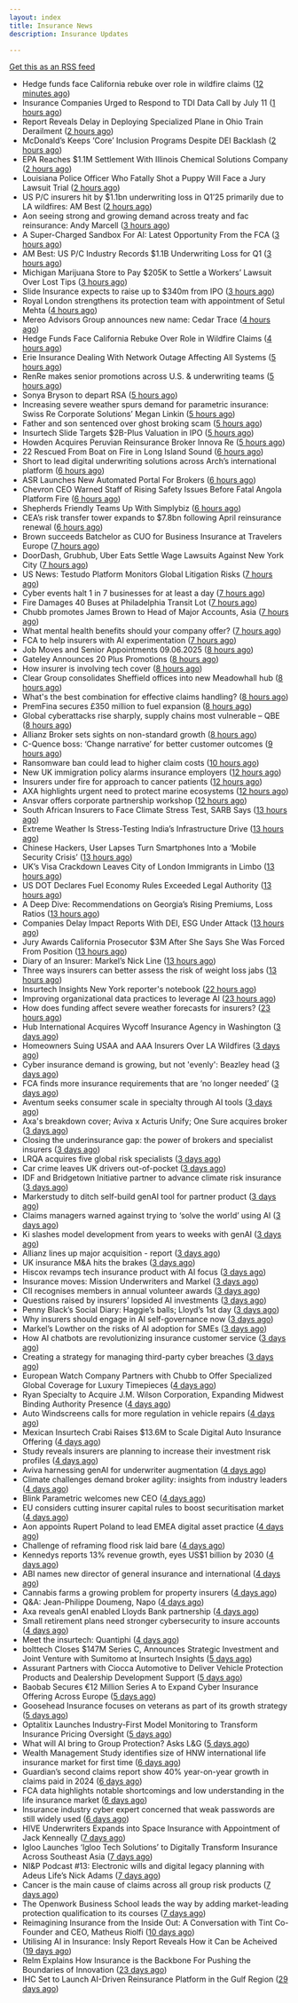 ```yaml
---
layout: index
title: Insurance News
description: Insurance Updates

---
```


[Get this as an RSS feed](/insurance.rss)

<!-- news_marker starts -->
- Hedge funds face California rebuke over role in wildfire claims ([12 minutes ago](https://www.dig-in.com/articles/hedge-funds-california-rebuke-over-role-in-wildfire-claims))
- Insurance Companies Urged to Respond to TDI Data Call by July 11 ([1 hours ago](https://www.insurancejournal.com/news/southcentral/2025/06/09/826825.htm))
- Report Reveals Delay in Deploying Specialized Plane in Ohio Train Derailment ([2 hours ago](https://www.insurancejournal.com/news/midwest/2025/06/09/826822.htm))
- McDonald’s Keeps ‘Core’ Inclusion Programs Despite DEI Backlash ([2 hours ago](https://www.insurancejournal.com/news/national/2025/06/09/826814.htm))
- EPA Reaches $1.1M Settlement With Illinois Chemical Solutions Company ([2 hours ago](https://www.insurancejournal.com/news/midwest/2025/06/09/826818.htm))
- Louisiana Police Officer Who Fatally Shot a Puppy Will Face a Jury Lawsuit Trial ([2 hours ago](https://www.insurancejournal.com/news/southcentral/2025/06/09/826813.htm))
- US P/C insurers hit by $1.1bn underwriting loss in Q1’25 primarily due to LA wildfires: AM Best ([2 hours ago](https://www.reinsurancene.ws/us-p-c-insurers-hit-by-1-1bn-underwriting-loss-in-q125-primarily-due-to-la-wildfires-am-best/))
- Aon seeing strong and growing demand across treaty and fac reinsurance: Andy Marcell ([3 hours ago](https://www.reinsurancene.ws/aon-seeing-strong-and-growing-demand-across-treaty-and-fac-reinsurance-andy-marcell/))
- A Super-Charged Sandbox For AI: Latest Opportunity From the FCA ([3 hours ago](https://insurance-edge.net/2025/06/09/a-super-charged-sandbox-for-ai-latest-opportunity-from-the-fca/))
- AM Best: US P/C Industry Records $1.1B Underwriting Loss for Q1 ([3 hours ago](https://www.insurancejournal.com/news/national/2025/06/09/826783.htm))
- Michigan Marijuana Store to Pay $205K to Settle a Workers’ Lawsuit Over Lost Tips ([3 hours ago](https://www.insurancejournal.com/news/midwest/2025/06/09/826797.htm))
- Slide Insurance expects to raise up to $340m from IPO ([3 hours ago](https://www.reinsurancene.ws/slide-insurance-expects-to-raise-up-to-340m-from-ipo/))
- Royal London strengthens its protection team with appointment of Setul Mehta ([4 hours ago](https://ifamagazine.com/royal-london-strengthens-its-protection-team-with-appointment-of-setul-mehta/))
- Mereo Advisors Group announces new name: Cedar Trace ([4 hours ago](https://www.reinsurancene.ws/mereo-advisors-group-announces-new-name-cedar-trace/))
- Hedge Funds Face California Rebuke Over Role in Wildfire Claims ([4 hours ago](https://www.insurancejournal.com/news/west/2025/06/09/826772.htm))
- Erie Insurance Dealing With Network Outage Affecting All Systems ([5 hours ago](https://www.insurancejournal.com/news/east/2025/06/09/826770.htm))
- RenRe makes senior promotions across U.S. & underwriting teams ([5 hours ago](https://www.reinsurancene.ws/renre-makes-senior-promotions-across-u-s-underwriting-teams/))
- Sonya Bryson to depart RSA ([5 hours ago](https://www.postonline.co.uk/news/7957903/sonya-bryson-to-depart-rsa))
- Increasing severe weather spurs demand for parametric insurance: Swiss Re Corporate Solutions’ Megan Linkin ([5 hours ago](https://www.reinsurancene.ws/increasing-severe-weather-spurs-demand-for-parametric-insurance-swiss-re-corporate-solutions-megan-linkin/))
- Father and son sentenced over ghost broking scam ([5 hours ago](https://www.postonline.co.uk/broker/7957901/father-and-son-sentenced-over-ghost-broking-scam))
- Insurtech Slide Targets $2B-Plus Valuation in IPO ([5 hours ago](https://www.insurancejournal.com/news/national/2025/06/09/826765.htm))
- Howden Acquires Peruvian Reinsurance Broker Innova Re ([5 hours ago](https://www.insurancejournal.com/news/international/2025/06/09/826760.htm))
- 22 Rescued From Boat on Fire in Long Island Sound ([6 hours ago](https://www.insurancejournal.com/news/east/2025/06/09/826761.htm))
- Short to lead digital underwriting solutions across Arch’s international platform ([6 hours ago](https://www.reinsurancene.ws/short-to-lead-digital-underwriting-solutions-across-archs-international-platform/))
- ASR Launches New Automated Portal For Brokers ([6 hours ago](https://insurance-edge.net/2025/06/09/asr-launches-new-automated-portal-for-brokers/))
- Chevron CEO Warned Staff of Rising Safety Issues Before Fatal Angola Platform Fire ([6 hours ago](https://www.insurancejournal.com/news/international/2025/06/09/826756.htm))
- Shepherds Friendly Teams Up With Simplybiz ([6 hours ago](https://insurance-edge.net/2025/06/09/shepherds-friendly-teams-up-with-simplybiz/))
- CEA’s risk transfer tower expands to $7.8bn following April reinsurance renewal ([6 hours ago](https://www.reinsurancene.ws/ceas-risk-transfer-tower-expands-to-7-8bn-following-april-reinsurance-renewal/))
- Brown succeeds Batchelor as CUO for Business Insurance at Travelers Europe ([7 hours ago](https://www.reinsurancene.ws/brown-succeeds-batchelor-as-cuo-for-business-insurance-at-travelers-europe/))
- DoorDash, Grubhub, Uber Eats Settle Wage Lawsuits Against New York City ([7 hours ago](https://www.insurancejournal.com/news/east/2025/06/09/826752.htm))
- US News: Testudo Platform Monitors Global Litigation Risks ([7 hours ago](https://insurance-edge.net/2025/06/09/us-news-testudo-platform-monitors-global-litigation-risks/))
- Cyber events halt 1 in 7 businesses for at least a day ([7 hours ago](https://www.postonline.co.uk/news/7957899/cyber-events-halt-1-in-7-businesses-for-at-least-a-day))
- Fire Damages 40 Buses at Philadelphia Transit Lot ([7 hours ago](https://www.insurancejournal.com/news/east/2025/06/09/826748.htm))
- Chubb promotes James Brown to Head of Major Accounts, Asia ([7 hours ago](https://www.reinsurancene.ws/chubb-promotes-james-brown-to-head-of-major-accounts-asia/))
- What mental health benefits should your company offer? ([7 hours ago](https://www.dig-in.com/list/what-mental-health-benefits-should-your-company-offer))
- FCA to help insurers with AI experimentation ([7 hours ago](https://www.postonline.co.uk/technology/7957898/fca-to-help-insurers-with-ai-experimentation))
- Job Moves and Senior Appointments 09.06.2025 ([8 hours ago](https://insurance-edge.net/2025/06/09/job-moves-and-senior-appointments-09-06-2025/))
- Gateley Announces 20 Plus Promotions ([8 hours ago](https://insurance-edge.net/2025/06/09/gateley-smithers-purslow-announces-20-plus-promotions/))
- How insurer is involving tech cover ([8 hours ago](https://www.insurancebusinessmag.com/uk/tv/how-insurer-is-involving-tech-cover-538372.aspx))
- Clear Group consolidates Sheffield offices into new Meadowhall hub ([8 hours ago](https://www.insurancebusinessmag.com/uk/news/breaking-news/clear-group-consolidates-sheffield-offices-into-new-meadowhall-hub-538371.aspx))
- What's the best combination for effective claims handling? ([8 hours ago](https://www.insurancebusinessmag.com/uk/news/claims/whats-the-best-combination-for-effective-claims-handling-538370.aspx))
- PremFina secures £350 million to fuel expansion ([8 hours ago](https://www.insurancebusinessmag.com/uk/news/breaking-news/premfina-secures-350-million-to-fuel-expansion-538369.aspx))
- Global cyberattacks rise sharply, supply chains most vulnerable – QBE ([8 hours ago](https://www.insurancebusinessmag.com/uk/news/cyber/global-cyberattacks-rise-sharply-supply-chains-most-vulnerable--qbe-538368.aspx))
- Allianz Broker sets sights on non-standard growth ([8 hours ago](https://www.postonline.co.uk/news/7957885/allianz-broker-sets-sights-on-non-standard-growth))
- C-Quence boss: ‘Change narrative’ for better customer outcomes ([9 hours ago](https://www.postonline.co.uk/technology/7957888/c-quence-boss-%E2%80%98change-narrative%E2%80%99-for-better-customer-outcomes))
- Ransomware ban could lead to higher claim costs ([10 hours ago](https://www.postonline.co.uk/technology/7957890/ransomware-ban-could-lead-to-higher-claim-costs))
- New UK immigration policy alarms insurance employers ([12 hours ago](https://www.insurancebusinessmag.com/uk/news/breaking-news/new-uk-immigration-policy-alarms-insurance-employers-538343.aspx))
- Insurers under fire for approach to cancer patients ([12 hours ago](https://www.insurancebusinessmag.com/uk/news/travel/insurers-under-fire-for-approach-to-cancer-patients-538340.aspx))
- AXA highlights urgent need to protect marine ecosystems ([12 hours ago](https://www.insurancebusinessmag.com/uk/news/environmental/axa-highlights-urgent-need-to-protect-marine-ecosystems-538339.aspx))
- Ansvar offers corporate partnership workshop ([12 hours ago](https://www.insurancebusinessmag.com/uk/news/non-profits/ansvar-offers-corporate-partnership-workshop-538336.aspx))
- South African Insurers to Face Climate Stress Test, SARB Says ([13 hours ago](https://www.insurancejournal.com/news/international/2025/06/09/826726.htm))
- Extreme Weather Is Stress-Testing India’s Infrastructure Drive ([13 hours ago](https://www.insurancejournal.com/news/international/2025/06/09/826730.htm))
- Chinese Hackers, User Lapses Turn Smartphones Into a ‘Mobile Security Crisis’ ([13 hours ago](https://www.insurancejournal.com/news/national/2025/06/09/826715.htm))
- UK’s Visa Crackdown Leaves City of London Immigrants in Limbo ([13 hours ago](https://www.insurancejournal.com/news/international/2025/06/09/826609.htm))
- US DOT Declares Fuel Economy Rules Exceeded Legal Authority ([13 hours ago](https://www.insurancejournal.com/news/national/2025/06/09/826719.htm))
- A Deep Dive: Recommendations on Georgia’s Rising Premiums, Loss Ratios ([13 hours ago](https://www.insurancejournal.com/news/southeast/2025/06/09/826701.htm))
- Companies Delay Impact Reports With DEI, ESG Under Attack ([13 hours ago](https://www.insurancejournal.com/news/national/2025/06/09/826722.htm))
- Jury Awards California Prosecutor $3M After She Says She Was Forced From Position ([13 hours ago](https://www.insurancejournal.com/news/west/2025/06/09/826637.htm))
- Diary of an Insurer: Markel’s Nick Line ([13 hours ago](https://www.postonline.co.uk/people/7957486/diary-of-an-insurer-markel%E2%80%99s-nick-line))
- Three ways insurers can better assess the risk of weight loss jabs ([13 hours ago](https://www.postonline.co.uk/commercial/7957502/three-ways-insurers-can-better-assess-the-risk-of-weight-loss-jabs))
- Insurtech Insights New York reporter's notebook ([22 hours ago](https://www.dig-in.com/news/insurtech-insights-new-york-reporters-notebook))
- Improving organizational data practices to leverage AI ([23 hours ago](https://www.dig-in.com/opinion/improving-organizational-data-practices-to-leverage-ai))
- How does funding affect severe weather forecasts for insurers? ([23 hours ago](https://www.dig-in.com/news/funding-impacts-weather-forecasts-for-insurers))
- Hub International Acquires Wycoff Insurance Agency in Washington ([3 days ago](https://www.insurancejournal.com/news/west/2025/06/06/826626.htm))
- Homeowners Suing USAA and AAA Insurers Over LA Wildfires ([3 days ago](https://www.insurancejournal.com/news/west/2025/06/06/826665.htm))
- Cyber insurance demand is growing, but not 'evenly': Beazley head ([3 days ago](https://www.insurancebusinessmag.com/uk/news/cyber/cyber-insurance-demand-is-growing-but-not-evenly-beazley-head-538282.aspx))
- FCA finds more insurance requirements that are ‘no longer needed’ ([3 days ago](https://www.postonline.co.uk/news/7957891/fca-finds-more-insurance-requirements-that-are-%E2%80%98no-longer-needed%E2%80%99))
- Aventum seeks consumer scale in specialty through AI tools ([3 days ago](https://www.postonline.co.uk/technology/7957867/aventum-seeks-consumer-scale-in-specialty-through-ai-tools))
- Axa's breakdown cover; Aviva x Acturis Unify; One Sure acquires broker ([3 days ago](https://www.postonline.co.uk/news/7957879/axas-breakdown-cover-aviva-x-acturis-unify-one-sure-acquires-broker))
- Closing the underinsurance gap: the power of brokers and specialist insurers ([3 days ago](https://www.insurancebusinessmag.com/uk/news/breaking-news/closing-the-underinsurance-gap-the-power-of-brokers-and-specialist-insurers-538227.aspx))
- LRQA acquires five global risk specialists ([3 days ago](https://www.insurancebusinessmag.com/uk/news/breaking-news/lrqa-acquires-five-global-risk-specialists-538226.aspx))
- Car crime leaves UK drivers out-of-pocket ([3 days ago](https://www.insurancebusinessmag.com/uk/news/auto-motor/car-crime-leaves-uk-drivers-outofpocket-538225.aspx))
- IDF and Bridgetown Initiative partner to advance climate risk insurance ([3 days ago](https://www.insurancebusinessmag.com/uk/news/catastrophe/idf-and-bridgetown-initiative-partner-to-advance-climate-risk-insurance-538224.aspx))
- Markerstudy to ditch self-build genAI tool for partner product ([3 days ago](https://www.postonline.co.uk/technology/7957841/markerstudy-to-ditch-self-build-genai-tool-for-partner-product))
- Claims managers warned against trying to ‘solve the world’ using AI ([3 days ago](https://www.postonline.co.uk/claims/7957881/claims-managers-warned-against-trying-to-%E2%80%98solve-the-world%E2%80%99-using-ai))
- Ki slashes model development from years to weeks with genAI ([3 days ago](https://www.postonline.co.uk/technology/7957832/ki-slashes-model-development-from-years-to-weeks-with-genai))
- Allianz lines up major acquisition - report ([3 days ago](https://www.insurancebusinessmag.com/uk/news/breaking-news/allianz-lines-up-major-acquisition--report-538203.aspx))
- UK insurance M&A hits the brakes ([3 days ago](https://www.insurancebusinessmag.com/uk/news/breaking-news/uk-insurance-manda-hits-the-brakes-538198.aspx))
- Hiscox revamps tech insurance product with AI focus ([3 days ago](https://www.insurancebusinessmag.com/uk/news/technology/hiscox-revamps-tech-insurance-product-with-ai-focus-538197.aspx))
- Insurance moves: Mission Underwriters and Markel ([3 days ago](https://www.insurancebusinessmag.com/uk/news/breaking-news/insurance-moves-mission-underwriters-and-markel-538195.aspx))
- CII recognises members in annual volunteer awards ([3 days ago](https://www.insurancebusinessmag.com/uk/news/breaking-news/cii-recognises-members-in-annual-volunteer-awards-538194.aspx))
- Questions raised by insurers’ lopsided AI investments ([3 days ago](https://www.postonline.co.uk/technology/7957812/questions-raised-by-insurers%E2%80%99-lopsided-ai-investments))
- Penny Black’s Social Diary: Haggie’s balls; Lloyd’s 1st day ([3 days ago](https://www.postonline.co.uk/people/7957677/penny-black%E2%80%99s-social-diary-haggie%E2%80%99s-balls-lloyd%E2%80%99s-1st-day))
- Why insurers should engage in AI self-governance now ([3 days ago](https://www.postonline.co.uk/technology/7957774/why-insurers-should-engage-in-ai-self-governance-now))
- Markel’s Lowther on the risks of AI adoption for SMEs ([3 days ago](https://www.postonline.co.uk/commercial/7957768/markel%E2%80%99s-lowther-on-the-risks-of-ai-adoption-for-smes))
- How AI chatbots are revolutionizing insurance customer service ([3 days ago](https://www.dig-in.com/opinion/how-ai-chatbots-revolutionize-insurance-customer-service))
- Creating a strategy for managing third-party cyber breaches ([3 days ago](https://www.dig-in.com/opinion/how-to-manage-third-party-cyber-breaches))
- European Watch Company Partners with Chubb to Offer Specialized Global Coverage for Luxury Timepieces ([4 days ago](https://www.insurtechinsights.com/european-watch-company-partners-with-chubb-to-offer-specialized-global-coverage-for-luxury-timepieces/))
- Ryan Specialty to Acquire J.M. Wilson Corporation, Expanding Midwest Binding Authority Presence ([4 days ago](https://www.insurtechinsights.com/ryan-specialty-to-acquire-j-m-wilson-corporation-expanding-midwest-binding-authority-presence/))
- Auto Windscreens calls for more regulation in vehicle repairs ([4 days ago](https://www.postonline.co.uk/news/7957876/auto-windscreens-calls-for-more-regulation-in-vehicle-repairs))
- Mexican Insurtech Crabi Raises $13.6M to Scale Digital Auto Insurance Offering ([4 days ago](https://www.insurtechinsights.com/mexican-insurtech-crabi-raises-13-6m-to-scale-digital-auto-insurance-offering/))
- Study reveals insurers are planning to increase their investment risk profiles ([4 days ago](https://ifamagazine.com/study-reveals-insurers-are-planning-to-increase-their-investment-risk-profiles/))
- Aviva harnessing genAI for underwriter augmentation ([4 days ago](https://www.postonline.co.uk/technology/7957835/aviva-harnessing-genai-for-underwriter-augmentation))
- Climate challenges demand broker agility: insights from industry leaders ([4 days ago](https://www.insurancebusinessmag.com/uk/news/catastrophe/climate-challenges-demand-broker-agility-insights-from-industry-leaders-538058.aspx))
- Blink Parametric welcomes new CEO ([4 days ago](https://www.insurancebusinessmag.com/uk/news/technology/blink-parametric-welcomes-new-ceo-538057.aspx))
- EU considers cutting insurer capital rules to boost securitisation market ([4 days ago](https://www.insurancebusinessmag.com/uk/news/breaking-news/eu-considers-cutting-insurer-capital-rules-to-boost-securitisation-market-538056.aspx))
- Aon appoints Rupert Poland to lead EMEA digital asset practice ([4 days ago](https://www.insurancebusinessmag.com/uk/news/breaking-news/aon-appoints-rupert-poland-to-lead-emea-digital-asset-practice-538055.aspx))
- Challenge of reframing flood risk laid bare ([4 days ago](https://www.postonline.co.uk/news/7957872/challenge-of-reframing-flood-risk-laid-bare))
- Kennedys reports 13% revenue growth, eyes US$1 billion by 2030 ([4 days ago](https://www.insurancebusinessmag.com/uk/news/breaking-news/kennedys-reports-13-revenue-growth-eyes-us1-billion-by-2030-538066.aspx))
- ABI names new director of general insurance and international ([4 days ago](https://www.insurancebusinessmag.com/uk/news/breaking-news/abi-names-new-director-of-general-insurance-and-international-538044.aspx))
- Cannabis farms a growing problem for property insurers ([4 days ago](https://www.postonline.co.uk/claims/7957866/cannabis-farms-a-growing-problem-for-property-insurers))
- Q&A: Jean-Philippe Doumeng, Napo ([4 days ago](https://www.postonline.co.uk/personal/7957548/qa-jean-philippe-doumeng-napo))
- Axa reveals genAI enabled Lloyds Bank partnership ([4 days ago](https://www.postonline.co.uk/technology/7957803/axa-reveals-genai-enabled-lloyds-bank-partnership))
- Small retirement plans need stronger cybersecurity to insure accounts ([4 days ago](https://www.dig-in.com/news/small-retirement-plans-need-stronger-cybersecurity))
- Meet the insurtech: Quantiphi ([4 days ago](https://www.dig-in.com/news/meet-the-insurtech-quantiphi))
- bolttech Closes $147M Series C, Announces Strategic Investment and Joint Venture with Sumitomo at Insurtech Insights ([5 days ago](https://www.insurtechinsights.com/bolttech-closes-147m-series-c-announces-strategic-investment-and-joint-venture-with-sumitomo-at-insurtech-insights/))
- Assurant Partners with Ciocca Automotive to Deliver Vehicle Protection Products and Dealership Development Support ([5 days ago](https://www.insurtechinsights.com/assurant-partners-with-ciocca-automotive-to-deliver-vehicle-protection-products-and-dealership-development-support/))
- Baobab Secures €12 Million Series A to Expand Cyber Insurance Offering Across Europe ([5 days ago](https://www.insurtechinsights.com/baobab-secures-e12-million-series-a-to-expand-cyber-insurance-offering-across-europe/))
- Goosehead Insurance focuses on veterans as part of its growth strategy ([5 days ago](https://www.dig-in.com/news/goosehead-focuses-on-business-development-for-veterans))
- Optalitix Launches Industry-First Model Monitoring to Transform Insurance Pricing Oversight ([5 days ago](https://www.insurtechinsights.com/optalitix-launches-industry-first-model-monitoring-to-transform-insurance-pricing-oversight/))
- What will AI bring to Group Protection? Asks L&G ([5 days ago](https://ifamagazine.com/what-will-ai-bring-to-group-protection-asks-lg/))
- Wealth Management Study identifies size of HNW international life insurance market for first time ([6 days ago](https://ifamagazine.com/wealth-management-study-identifies-size-of-hnw-international-life-insurance-market-for-first-time/))
- Guardian’s second claims report show 40% year-on-year growth in claims paid in 2024 ([6 days ago](https://ifamagazine.com/guardians-second-claims-report-show-40-year-on-year-growth-in-claims-paid-in-2024/))
- FCA data highlights notable shortcomings and low understanding in the life insurance market ([6 days ago](https://ifamagazine.com/fca-data-highlights-notable-shortcomings-and-low-understanding-in-the-life-insurance-market/))
- Insurance industry cyber expert concerned that weak passwords are still widely used ([6 days ago](https://ifamagazine.com/insurance-industry-cyber-expert-concerned-that-weak-passwords-are-still-widely-used/))
- HIVE Underwriters Expands into Space Insurance with Appointment of Jack Kenneally ([7 days ago](https://www.insurtechinsights.com/hive-underwriters-expands-into-space-insurance-with-appointment-of-jack-kenneally/))
- Igloo Launches ‘Igloo Tech Solutions’ to Digitally Transform Insurance Across Southeast Asia ([7 days ago](https://www.insurtechinsights.com/igloo-launches-igloo-tech-solutions-to-digitally-transform-insurance-across-southeast-asia/))
- NI&P Podcast #13: Electronic wills and digital legacy planning with Adeus Life’s Nick Adams ([7 days ago](https://ifamagazine.com/ip-podcast-13-electronic-wills-and-digital-legacy-planning-with-adeus-lifes-nick-adams/))
- Cancer is the main cause of claims across all group risk products ([7 days ago](https://ifamagazine.com/cancer-is-the-main-cause-of-claims-across-all-group-risk-products/))
- The Openwork Business School leads the way by adding market-leading protection qualification to its courses ([7 days ago](https://ifamagazine.com/the-openwork-business-school-leads-the-way-by-adding-market-leading-protection-qualification-to-its-courses/))
- Reimagining Insurance from the Inside Out: A Conversation with Tint Co-Founder and CEO, Matheus Riolfi ([10 days ago](https://www.insurtechinsights.com/reimagining-insurance-from-the-inside-out-a-conversation-with-tint-co-founder-and-ceo-matheus-riolfi/))
- Utilising AI in Insurance: Insly Report Reveals How it Can be Acheived ([19 days ago](https://thefintechtimes.com/utilising-ai-in-insurance-insly-report-reveals-how-it-can-be-acheived/))
- Relm Explains How Insurance is the Backbone For Pushing the Boundaries of Innovation ([23 days ago](https://thefintechtimes.com/relm-explains-how-insurance-is-the-backbone-for-pushing-the-boundaries-of-innovation/))
- IHC Set to Launch AI-Driven Reinsurance Platform in the Gulf Region ([29 days ago](https://thefintechtimes.com/ihc-set-to-launch-ai-driven-reinsurance-platform/))

<!-- news_marker ends -->